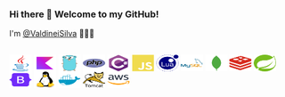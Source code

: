 ### Hi there 👋 Welcome to my GitHub!

I'm [@ValdineiSilva](https://github.com/ValdineiSilva) 👨🏻‍💻

##

<div style="display: inline_block">
   <img align="center" alt="java" height="30" width="40" src="https://raw.githubusercontent.com/devicons/devicon/master/icons/java/java-original.svg">
   <img align="center" alt="java" height="30" width="40" src="https://raw.githubusercontent.com/devicons/devicon/master/icons/kotlin/kotlin-original.svg">
   <img align="center" alt="java" height="30" width="40" src="https://raw.githubusercontent.com/devicons/devicon/master/icons/go/go-original.svg">
   <img align="center" alt="php" height="30" width="40" src="https://raw.githubusercontent.com/devicons/devicon/master/icons/php/php-original.svg">
   <img align="center" alt="csharp" height="30" width="40" src="https://raw.githubusercontent.com/devicons/devicon/master/icons/csharp/csharp-original.svg">
   <img align="center" alt="js" height="30" width="40" src="https://raw.githubusercontent.com/devicons/devicon/master/icons/javascript/javascript-plain.svg">
   <img align="center" alt="lua" height="30" width="40" src="https://raw.githubusercontent.com/devicons/devicon/master/icons/lua/lua-plain.svg">
   <img align="center" alt="mysql" height="30" width="40" src="https://raw.githubusercontent.com/devicons/devicon/master/icons/mysql/mysql-original-wordmark.svg">
   <img align="center" alt="mongodb" height="30" width="40" src="https://raw.githubusercontent.com/devicons/devicon/master/icons/mongodb/mongodb-plain.svg">
   <img align="center" alt="redis" height="30" width="40" src="https://raw.githubusercontent.com/devicons/devicon/master/icons/redis/redis-plain.svg">
   <img align="center" alt="spring" height="30" width="40" src="https://raw.githubusercontent.com/devicons/devicon/master/icons/spring/spring-original.svg">
   <img align="center" alt="bootstrap" height="30" width="40" src="https://raw.githubusercontent.com/devicons/devicon/master/icons/bootstrap/bootstrap-plain.svg">
   <img align="center" alt="linux" height="30" width="40" src="https://raw.githubusercontent.com/devicons/devicon/master/icons/linux/linux-original.svg">
   <img align="center" alt="docker" height="30" width="40" src="https://raw.githubusercontent.com/devicons/devicon/master/icons/docker/docker-plain.svg">
   <img align="center" alt="tomcat" height="30" width="40" src="https://raw.githubusercontent.com/devicons/devicon/master/icons/tomcat/tomcat-original-wordmark.svg">
   <img align="center" alt="aws" height="30" width="40" src="https://raw.githubusercontent.com/devicons/devicon/master/icons/amazonwebservices/amazonwebservices-original-wordmark.svg">
</div>

<!--
**ValdineiSilva/ValdineiSilva** is a ✨ _special_ ✨ repository because its `README.md` (this file) appears on your GitHub profile.

Here are some ideas to get you started:

- 🔭 I’m currently working on ...
- 🌱 I’m currently learning ...
- 👯 I’m looking to collaborate on ...
- 🤔 I’m looking for help with ...
- 💬 Ask me about ...
- 📫 How to reach me: ...
- 😄 Pronouns: ...
- ⚡ Fun fact: ...
-->
